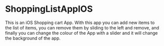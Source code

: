 # ShoppingListAppIOS

This is an iOS Shopping cart App.
With this app you can add new items to the list of items, you can remove them by sliding to the left and remove, and finally you can change the colour of the App with a slider and it will change the background of the app.
